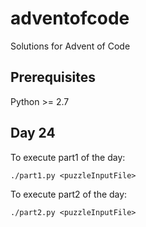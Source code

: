 # adventofcode
Solutions for Advent of Code

## Prerequisites

Python >= 2.7

## Day 24

To execute part1 of the day:

```
./part1.py <puzzleInputFile>
```

To execute part2 of the day:

```
./part2.py <puzzleInputFile>
```
